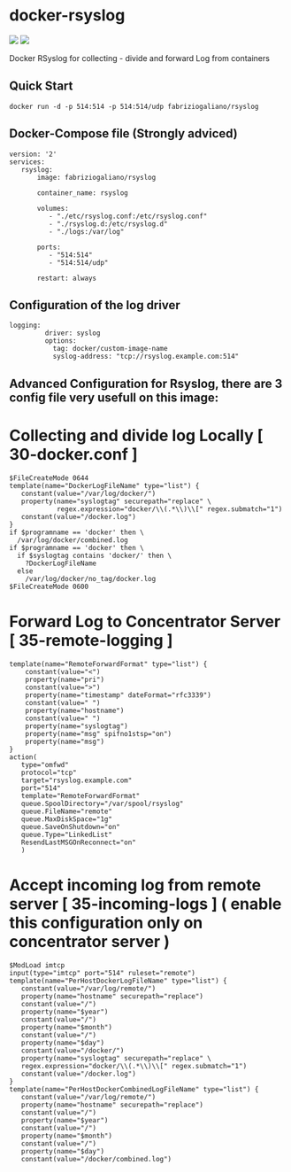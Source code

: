 # docker-rsyslog
[![](https://images.microbadger.com/badges/image/fabriziogaliano/docker-rsyslog.svg)](https://microbadger.com/images/fabriziogaliano/docker-rsyslog "Get your own image badge on microbadger.com") [![](https://images.microbadger.com/badges/version/fabriziogaliano/docker-rsyslog.svg)](https://microbadger.com/images/fabriziogaliano/docker-rsyslog "Get your own version badge on microbadger.com")

Docker RSyslog for collecting - divide and forward Log from containers

## Quick Start

```
docker run -d -p 514:514 -p 514:514/udp fabriziogaliano/rsyslog
```

## Docker-Compose file (Strongly adviced)

```
version: '2'
services:
   rsyslog:
       image: fabriziogaliano/rsyslog

       container_name: rsyslog

       volumes:
          - "./etc/rsyslog.conf:/etc/rsyslog.conf"
          - "./rsyslog.d:/etc/rsyslog.d"
          - "./logs:/var/log"

       ports:
          - "514:514"
          - "514:514/udp"

       restart: always
```

## Configuration of the log driver

```
logging:
         driver: syslog
         options:
           tag: docker/custom-image-name
           syslog-address: "tcp://rsyslog.example.com:514"
```

## Advanced Configuration for Rsyslog, there are 3 config file very usefull on this image:

# Collecting and divide log Locally [ 30-docker.conf ]

```
$FileCreateMode 0644
template(name="DockerLogFileName" type="list") {
   constant(value="/var/log/docker/")
   property(name="syslogtag" securepath="replace" \
            regex.expression="docker/\\(.*\\)\\[" regex.submatch="1")
   constant(value="/docker.log")
}
if $programname == 'docker' then \
  /var/log/docker/combined.log
if $programname == 'docker' then \
  if $syslogtag contains 'docker/' then \
    ?DockerLogFileName
  else
    /var/log/docker/no_tag/docker.log
$FileCreateMode 0600
```

# Forward Log to Concentrator Server [ 35-remote-logging ]

```
template(name="RemoteForwardFormat" type="list") {
    constant(value="<")
    property(name="pri")
    constant(value=">")
    property(name="timestamp" dateFormat="rfc3339")
    constant(value=" ")
    property(name="hostname")
    constant(value=" ")
    property(name="syslogtag")
    property(name="msg" spifno1stsp="on")
    property(name="msg")
}
action(
   type="omfwd"
   protocol="tcp"
   target="rsyslog.example.com"
   port="514"
   template="RemoteForwardFormat"
   queue.SpoolDirectory="/var/spool/rsyslog"
   queue.FileName="remote"
   queue.MaxDiskSpace="1g"
   queue.SaveOnShutdown="on"
   queue.Type="LinkedList"
   ResendLastMSGOnReconnect="on"
   )
```

# Accept incoming log from remote server [ 35-incoming-logs ] ( enable this configuration only on concentrator server )

```
$ModLoad imtcp
input(type="imtcp" port="514" ruleset="remote")
template(name="PerHostDockerLogFileName" type="list") {
   constant(value="/var/log/remote/")
   property(name="hostname" securepath="replace")
   constant(value="/")
   property(name="$year")
   constant(value="/")
   property(name="$month")
   constant(value="/")
   property(name="$day")
   constant(value="/docker/")
   property(name="syslogtag" securepath="replace" \
   regex.expression="docker/\\(.*\\)\\[" regex.submatch="1")
   constant(value="/docker.log")
}
template(name="PerHostDockerCombinedLogFileName" type="list") {
   constant(value="/var/log/remote/")
   property(name="hostname" securepath="replace")
   constant(value="/")
   property(name="$year")
   constant(value="/")
   property(name="$month")
   constant(value="/")
   property(name="$day")
   constant(value="/docker/combined.log")
```
